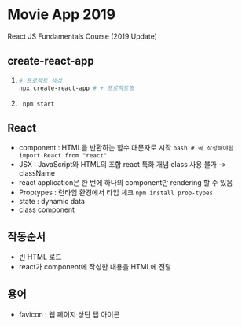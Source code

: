 # Movie App 2019

React JS Fundamentals Course (2019 Update)

## create-react-app
1. ```bash
   # 프로젝트 생성
   npx create-react-app # + 프로젝트명
   ```
2. ```
    npm start
   ```

## React 
- component : HTML을 반환하는 함수
            대문자로 시작
             ```bash
             # 꼭 작성해야함
             import React from "react"
             ```
- JSX : JavaScript와 HTML의 조합
        react 특화 개념
        class 사용 불가 -> className
- react application은 한 번에 하나의 component만 rendering 할 수 있음 
- Proptypes : 런타임 환경에서 타입 체크
        ```
        npm install prop-types
        ```
- state : dynamic data
- class component
## 작동순서
- 빈 HTML 로드
- react가 component에 작성한 내용을 HTML에 전달

## 용어 
- favicon : 웹 페이지 상단 탭 아이콘
